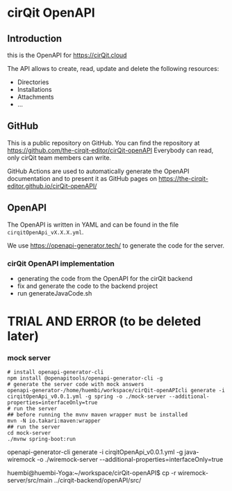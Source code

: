 # cirQit OpenAPI

## Introduction
this is the OpenAPI for https://cirQit.cloud

The API allows to create, read, update and delete the following resources:
- Directories
- Installations
- Attachments
- ...


## GitHub
This is a public repository on GitHub. You can find the repository at https://github.com/the-cirqit-editor/cirQit-openAPI
Everybody can read, only cirQit team members can write.

GitHub Actions are used to automatically generate the OpenAPI documentation and to present it as GitHub pages on
https://the-cirqit-editor.github.io/cirQit-openAPI/

## OpenAPI
The OpenAPI is written in YAML and can be found in the file `cirqitOpenApi_vX.X.X.yml`.

We use https://openapi-generator.tech/ to generate the code for the server.

### cirQit OpenAPI implementation
* generating the code from the OpenAPI for the cirQit backend
* fix and generate the code to the backend project
* run generateJavaCode.sh



# TRIAL AND ERROR (to be  deleted later)
### mock server
```aiignore
# install openapi-generator-cli
npm install @openapitools/openapi-generator-cli -g
# generate the server code with mock answers
openapi-generator-/home/huembi/workspace/cirQit-openAPIcli generate -i cirqitOpenApi_v0.0.1.yml -g spring -o ./mock-server --additional-properties=interfaceOnly=true
# run the server
## before running the mvnv maven wrapper must be installed
mvn -N io.takari:maven:wrapper
## run the server
cd mock-server
./mvnw spring-boot:run

```

openapi-generator-cli generate -i cirqitOpenApi_v0.0.1.yml -g java-wiremock -o ./wiremock-server --additional-properties=interfaceOnly=true

huembi@huembi-Yoga:~/workspace/cirQit-openAPI$ cp -r wiremock-server/src/main ../cirqit-backend/openAPI/src/
